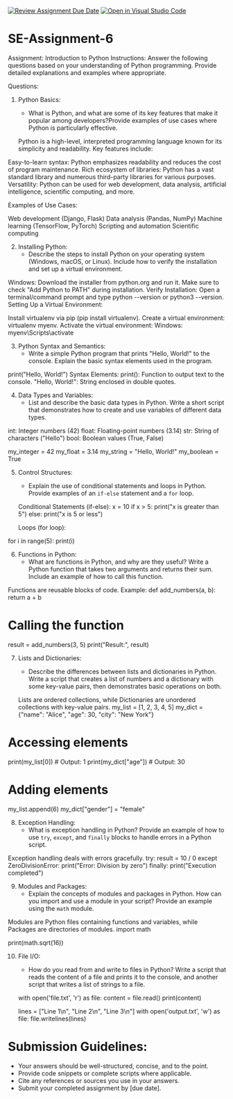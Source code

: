 [![Review Assignment Due Date](https://classroom.github.com/assets/deadline-readme-button-22041afd0340ce965d47ae6ef1cefeee28c7c493a6346c4f15d667ab976d596c.svg)](https://classroom.github.com/a/WfNmjXUk)
[![Open in Visual Studio Code](https://classroom.github.com/assets/open-in-vscode-2e0aaae1b6195c2367325f4f02e2d04e9abb55f0b24a779b69b11b9e10269abc.svg)](https://classroom.github.com/online_ide?assignment_repo_id=15336322&assignment_repo_type=AssignmentRepo)
# SE-Assignment-6
 Assignment: Introduction to Python
Instructions:
Answer the following questions based on your understanding of Python programming. Provide detailed explanations and examples where appropriate.

 Questions:

1. Python Basics:
   - What is Python, and what are some of its key features that make it popular among developers?Provide examples of use cases where Python is particularly effective.

   Python is a high-level, interpreted programming language known for its simplicity and readability. Key features include:

Easy-to-learn syntax: Python emphasizes readability and reduces the cost of program maintenance.
Rich ecosystem of libraries: Python has a vast standard library and numerous third-party libraries for various purposes.
Versatility: Python can be used for web development, data analysis, artificial intelligence, scientific computing, and more.

Examples of Use Cases:

Web development (Django, Flask)
Data analysis (Pandas, NumPy)
Machine learning (TensorFlow, PyTorch)
Scripting and automation
Scientific computing

2. Installing Python:
   - Describe the steps to install Python on your operating system (Windows, macOS, or Linux). Include how to verify the installation and set up a virtual environment.

Windows: Download the installer from python.org and run it. Make sure to check "Add Python to PATH" during installation.
Verify Installation: Open a terminal/command prompt and type python --version or python3 --version.
Setting Up a Virtual Environment:

Install virtualenv via pip (pip install virtualenv).
Create a virtual environment: virtualenv myenv.
Activate the virtual environment:
Windows: myenv\Scripts\activate

3. Python Syntax and Semantics:
   - Write a simple Python program that prints "Hello, World!" to the console. Explain the basic syntax elements used in the program.

print("Hello, World!")
Syntax Elements:
print(): Function to output text to the console.
"Hello, World!": String enclosed in double quotes.

4. Data Types and Variables:
   - List and describe the basic data types in Python. Write a short script that demonstrates how to create and use variables of different data types.

int: Integer numbers (42)
float: Floating-point numbers (3.14)
str: String of characters ("Hello")
bool: Boolean values (True, False)

my_integer = 42
my_float = 3.14
my_string = "Hello, World!"
my_boolean = True

5. Control Structures:
   - Explain the use of conditional statements and loops in Python. Provide examples of an `if-else` statement and a `for` loop.

   Conditional Statements (if-else):
   x = 10
if x > 5:
    print("x is greater than 5")
else:
    print("x is 5 or less")

    Loops (for loop):

for i in range(5):
    print(i)

6. Functions in Python:
   - What are functions in Python, and why are they useful? Write a Python function that takes two arguments and returns their sum. Include an example of how to call this function.

Functions are reusable blocks of code. Example:
def add_numbers(a, b):
    return a + b

# Calling the function
result = add_numbers(3, 5)
print("Result:", result)  

7. Lists and Dictionaries:
   - Describe the differences between lists and dictionaries in Python. Write a script that creates a list of numbers and a dictionary with some key-value pairs, then demonstrates basic operations on both.

   Lists are ordered collections, while Dictionaries are unordered collections with key-value pairs.
   my_list = [1, 2, 3, 4, 5]
my_dict = {"name": "Alice", "age": 30, "city": "New York"}

# Accessing elements
print(my_list[0])        # Output: 1
print(my_dict["age"])    # Output: 30

# Adding elements
my_list.append(6)
my_dict["gender"] = "female"

8. Exception Handling:
   - What is exception handling in Python? Provide an example of how to use `try`, `except`, and `finally` blocks to handle errors in a Python script.

Exception handling deals with errors gracefully.
try:
    result = 10 / 0
except ZeroDivisionError:
    print("Error: Division by zero")
finally:
    print("Execution completed")

9. Modules and Packages:
   - Explain the concepts of modules and packages in Python. How can you import and use a module in your script? Provide an example using the `math` module.

Modules are Python files containing functions and variables, while Packages are directories of modules.
import math

print(math.sqrt(16))

10. File I/O:
    - How do you read from and write to files in Python? Write a script that reads the content of a file and prints it to the console, and another script that writes a list of strings to a file.

    with open('file.txt', 'r') as file:
    content = file.read()
    print(content)

    lines = ["Line 1\n", "Line 2\n", "Line 3\n"]
with open('output.txt', 'w') as file:
    file.writelines(lines)

# Submission Guidelines:
- Your answers should be well-structured, concise, and to the point.
- Provide code snippets or complete scripts where applicable.
- Cite any references or sources you use in your answers.
- Submit your completed assignment by [due date].


